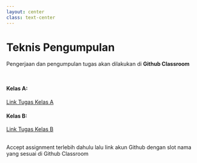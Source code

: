 ```yaml
---
layout: center
class: text-center
---
```


# Teknis Pengumpulan
Pengerjaan dan pengumpulan tugas akan dilakukan di **Github Classroom**

<div grid="~ cols-2 gap-2" style="margin-top: 48px">
  <div>

  #### Kelas A:
  [Link Tugas Kelas A](https://classroom.github.com/a/W4BtIlfX)

  </div>
  <div>

  #### Kelas B:
  [Link Tugas Kelas B](https://classroom.github.com/a/WdSKbkNd)
  
  </div>
</div>

<br>
Accept assignment terlebih dahulu lalu link akun Github dengan slot nama yang sesuai di Github Classroom
